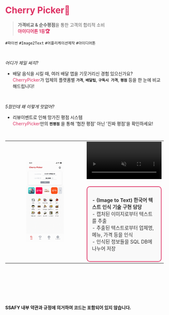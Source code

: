 # <span style="color: #DE3163;">Cherry Picker🍒
> **가격비교 & 순수평점**을 통한 고객의 합리적 소비   
**<span style="color: #DE3163;">아이디어톤 1등🏆**

`#파이썬` `#Image2Text` `#어플리케이션제작` `#아이디어톤`

<br />


*어디가 제일 싸지?*

- 배달 음식을 시킬 때, 여러 배달 앱을 기웃거리신 경험 있으신가요?   
<span style="color: #DE3163;">CherryPicker</span>가 업체의 플랫폼별 **`가격`**, **`배달팁`**, **`구독시 가격`**, **`평점`** 등을 한 눈에 비교해드립니다!

<br />

*5점인데 왜 이렇게 맛없어?*

- 리뷰이벤트로 인해 망가진 평점 시스템   
<span style="color: #DE3163;">CherryPicker</span>만의 **`찐평점`** 을 통해 '협찬 평점' 아닌 '진짜 평점'을 확인하세요!

<br />

<table align="center">
<tr>
    <td align="center" width="50%">
        <img src="./docs/presentation/all_images.gif" width="50%">
    </td>
    <td align="left" width="50%">
        <video controls autoplay loop src="https://github.com/user-attachments/assets/befae84a-03cb-4c97-b20e-939cb0be74ff" width="100%" muted="false"></video>
        <div style="border: 2px solid #DE3163; padding: 15px; border-radius: 10px; background-color: #f9f9f9; margin-top: 20px; text-align: left;">
            <p style="font-size: 1.1em; color: #333;">
                <strong>- (Image to Text) 한국어 텍스트 인식 기술 구현 담당</strong> <br>
                - 캡처된 이미지로부터 텍스트를 추출 <br>
                - 추출된 텍스트로부터 업체명, 메뉴, 가격 등을 인식 <br>
                - 인식된 정보들을 SQL DB에 나누어 저장
            </p>
        </div>
    </td>
</tr>
</table>

<br />
<br />
<br />
<br />
<br />
<br />

**SSAFY 내부 약관과 규정에 의거하여 코드는 포함되어 있지 않습니다.**
